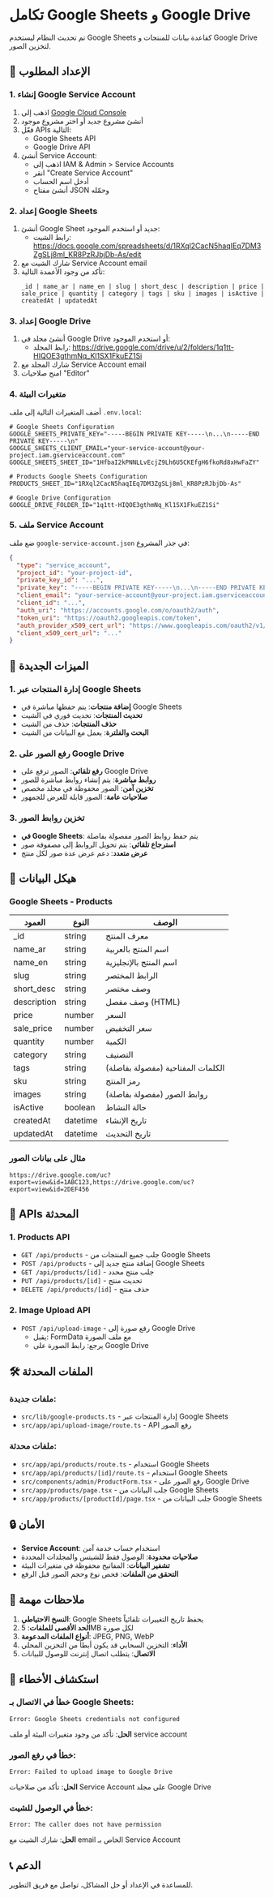 # تكامل Google Sheets و Google Drive

تم تحديث النظام ليستخدم Google Sheets كقاعدة بيانات للمنتجات و Google Drive لتخزين الصور.

## 🔧 الإعداد المطلوب

### 1. إنشاء Google Service Account

1. اذهب إلى [Google Cloud Console](https://console.cloud.google.com/)
2. أنشئ مشروع جديد أو اختر مشروع موجود
3. فعّل APIs التالية:
   - Google Sheets API
   - Google Drive API
4. أنشئ Service Account:
   - اذهب إلى IAM & Admin > Service Accounts
   - انقر "Create Service Account"
   - أدخل اسم الحساب
   - أنشئ مفتاح JSON وحمّله

### 2. إعداد Google Sheets

1. أنشئ Google Sheet جديد أو استخدم الموجود:
   - رابط الشيت: https://docs.google.com/spreadsheets/d/1RXql2CacN5haqIEq7DM3ZgSLj8ml_KR8PzRJbjDb-As/edit
2. شارك الشيت مع Service Account email
3. تأكد من وجود الأعمدة التالية:
   ```
   _id | name_ar | name_en | slug | short_desc | description | price | sale_price | quantity | category | tags | sku | images | isActive | createdAt | updatedAt
   ```

### 3. إعداد Google Drive

1. أنشئ مجلد في Google Drive أو استخدم الموجود:
   - رابط المجلد: https://drive.google.com/drive/u/2/folders/1q1tt-HIQOE3gthmNq_Kl1SX1FkuEZ1Si
2. شارك المجلد مع Service Account email
3. امنح صلاحيات "Editor"

### 4. متغيرات البيئة

أضف المتغيرات التالية إلى ملف `.env.local`:

```env
# Google Sheets Configuration
GOOGLE_SHEETS_PRIVATE_KEY="-----BEGIN PRIVATE KEY-----\n...\n-----END PRIVATE KEY-----\n"
GOOGLE_SHEETS_CLIENT_EMAIL="your-service-account@your-project.iam.gserviceaccount.com"
GOOGLE_SHEETS_SHEET_ID="1HfbaI2kPNNLLvEcjZ9Lh6U5CKEfgH6fkoRd8xHwFaZY"

# Products Google Sheets Configuration
PRODUCTS_SHEET_ID="1RXql2CacN5haqIEq7DM3ZgSLj8ml_KR8PzRJbjDb-As"

# Google Drive Configuration
GOOGLE_DRIVE_FOLDER_ID="1q1tt-HIQOE3gthmNq_Kl1SX1FkuEZ1Si"
```

### 5. ملف Service Account

ضع ملف `google-service-account.json` في جذر المشروع:

```json
{
  "type": "service_account",
  "project_id": "your-project-id",
  "private_key_id": "...",
  "private_key": "-----BEGIN PRIVATE KEY-----\n...\n-----END PRIVATE KEY-----\n",
  "client_email": "your-service-account@your-project.iam.gserviceaccount.com",
  "client_id": "...",
  "auth_uri": "https://accounts.google.com/o/oauth2/auth",
  "token_uri": "https://oauth2.googleapis.com/token",
  "auth_provider_x509_cert_url": "https://www.googleapis.com/oauth2/v1/certs",
  "client_x509_cert_url": "..."
}
```

## 🚀 الميزات الجديدة

### 1. إدارة المنتجات عبر Google Sheets

- **إضافة منتجات**: يتم حفظها مباشرة في Google Sheets
- **تحديث المنتجات**: تحديث فوري في الشيت
- **حذف المنتجات**: حذف من الشيت
- **البحث والفلترة**: يعمل مع البيانات من الشيت

### 2. رفع الصور على Google Drive

- **رفع تلقائي**: الصور ترفع على Google Drive
- **روابط مباشرة**: يتم إنشاء روابط مباشرة للصور
- **تخزين آمن**: الصور محفوظة في مجلد مخصص
- **صلاحيات عامة**: الصور قابلة للعرض للجمهور

### 3. تخزين روابط الصور

- **في Google Sheets**: يتم حفظ روابط الصور مفصولة بفاصلة
- **استرجاع تلقائي**: يتم تحويل الروابط إلى مصفوفة صور
- **عرض متعدد**: دعم عرض عدة صور لكل منتج

## 📁 هيكل البيانات

### Google Sheets - Products

| العمود | النوع | الوصف |
|--------|-------|-------|
| _id | string | معرف المنتج |
| name_ar | string | اسم المنتج بالعربية |
| name_en | string | اسم المنتج بالإنجليزية |
| slug | string | الرابط المختصر |
| short_desc | string | وصف مختصر |
| description | string | وصف مفصل (HTML) |
| price | number | السعر |
| sale_price | number | سعر التخفيض |
| quantity | number | الكمية |
| category | string | التصنيف |
| tags | string | الكلمات المفتاحية (مفصولة بفاصلة) |
| sku | string | رمز المنتج |
| images | string | روابط الصور (مفصولة بفاصلة) |
| isActive | boolean | حالة النشاط |
| createdAt | datetime | تاريخ الإنشاء |
| updatedAt | datetime | تاريخ التحديث |

### مثال على بيانات الصور

```
https://drive.google.com/uc?export=view&id=1ABC123,https://drive.google.com/uc?export=view&id=2DEF456
```

## 🔄 APIs المحدثة

### 1. Products API

- `GET /api/products` - جلب جميع المنتجات من Google Sheets
- `POST /api/products` - إضافة منتج جديد إلى Google Sheets
- `GET /api/products/[id]` - جلب منتج محدد
- `PUT /api/products/[id]` - تحديث منتج
- `DELETE /api/products/[id]` - حذف منتج

### 2. Image Upload API

- `POST /api/upload-image` - رفع صورة إلى Google Drive
  - يقبل: FormData مع ملف الصورة
  - يرجع: رابط الصورة على Google Drive

## 🛠️ الملفات المحدثة

### ملفات جديدة:
- `src/lib/google-products.ts` - إدارة المنتجات عبر Google Sheets
- `src/app/api/upload-image/route.ts` - API رفع الصور

### ملفات محدثة:
- `src/app/api/products/route.ts` - استخدام Google Sheets
- `src/app/api/products/[id]/route.ts` - استخدام Google Sheets
- `src/components/admin/ProductForm.tsx` - رفع الصور على Google Drive
- `src/app/products/page.tsx` - جلب البيانات من Google Sheets
- `src/app/products/[productId]/page.tsx` - جلب البيانات من Google Sheets

## 🔒 الأمان

- **Service Account**: استخدام حساب خدمة آمن
- **صلاحيات محدودة**: الوصول فقط للشيتس والمجلدات المحددة
- **تشفير البيانات**: المفاتيح محفوظة في متغيرات البيئة
- **التحقق من الملفات**: فحص نوع وحجم الصور قبل الرفع

## 🚨 ملاحظات مهمة

1. **النسخ الاحتياطي**: Google Sheets يحفظ تاريخ التغييرات تلقائياً
2. **الحد الأقصى للملفات**: 5MB لكل صورة
3. **أنواع الملفات المدعومة**: JPEG, PNG, WebP
4. **الأداء**: التخزين السحابي قد يكون أبطأ من التخزين المحلي
5. **الاتصال**: يتطلب اتصال إنترنت للوصول للبيانات

## 🔧 استكشاف الأخطاء

### خطأ في الاتصال بـ Google Sheets:
```
Error: Google Sheets credentials not configured
```
**الحل**: تأكد من وجود متغيرات البيئة أو ملف service account

### خطأ في رفع الصور:
```
Error: Failed to upload image to Google Drive
```
**الحل**: تأكد من صلاحيات Service Account على مجلد Google Drive

### خطأ في الوصول للشيت:
```
Error: The caller does not have permission
```
**الحل**: شارك الشيت مع email الخاص بـ Service Account

## 📞 الدعم

للمساعدة في الإعداد أو حل المشاكل، تواصل مع فريق التطوير.